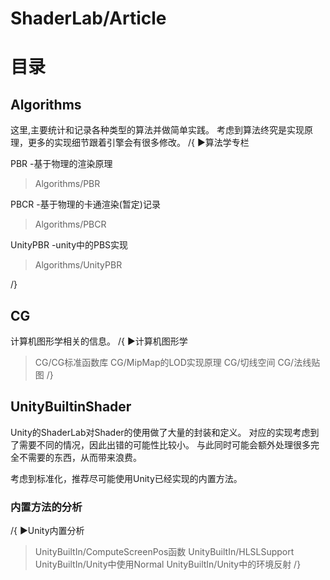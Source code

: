 # ShaderLab/Article

# 目录

## Algorithms

这里,主要统计和记录各种类型的算法并做简单实践。
考虑到算法终究是实现原理，更多的实现细节跟着引擎会有很多修改。
/{ ▶算法学专栏

PBR -基于物理的渲染原理
>Algorithms/PBR

PBCR -基于物理的卡通渲染(暂定)记录
>Algorithms/PBCR

UnityPBR -unity中的PBS实现
>Algorithms/UnityPBR

/}

## CG

计算机图形学相关的信息。
/{ ▶计算机图形学
>CG/CG标准函数库
>CG/MipMap的LOD实现原理
>CG/切线空间
>CG/法线贴图
/}

## UnityBuiltinShader

Unity的ShaderLab对Shader的使用做了大量的封装和定义。
对应的实现考虑到了需要不同的情况，因此出错的可能性比较小。
与此同时可能会额外处理很多完全不需要的东西，从而带来浪费。

考虑到标准化，推荐尽可能使用Unity已经实现的内置方法。

### 内置方法的分析

/{ ▶Unity内置分析

>UnityBuiltIn/ComputeScreenPos函数
>UnityBuiltIn/HLSLSupport
>UnityBuiltIn/Unity中使用Normal
>UnityBuiltIn/Unity中的环境反射
/}

